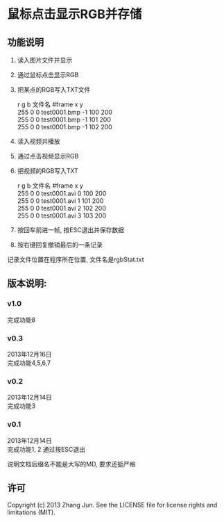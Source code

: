 # 鼠标点击显示RGB并存储

## 功能说明

1. 读入图片文件并显示
2. 通过鼠标点击显示RGB
3. 把某点的RGB写入TXT文件
	
	r   g b 文件名        #frame	x   y  
	255 0 0 test0001.bmp -1		100 200  
	255 0 0 test0001.bmp -1		101 200  
	255 0 0 test0001.bmp -1		102 200  

4. 读入视频并播放
5. 通过点击视频显示RGB  
6. 把视频的RGB写入TXT  
	
	r   g b 文件名        #frame	x   y  
	255 0 0 test0001.avi 0		100 200  
	255 0 0 test0001.avi 1		101 200  
	255 0 0 test0001.avi 2		102 200  
	255 0 0 test0001.avi 3		103 200  

7. 按回车前进一帧, 按ESC退出并保存数据  
8. 按右键回复撤销最后的一条记录

记录文件位置在程序所在位置, 文件名是rgbStat.txt

## 版本说明:

### v1.0

完成功能8

### v0.3

2013年12月16日  
完成功能4,5,6,7  

### v0.2

2013年12月14日  
完成功能3

### v0.1

2013年12月14日  
完成功能1, 2
通过按ESC退出

说明文档后缀名不能是大写的MD, 要求还挺严格

## 许可
Copyright (c) 2013 Zhang Jun. 
See the LICENSE file for license rights and limitations (MIT).